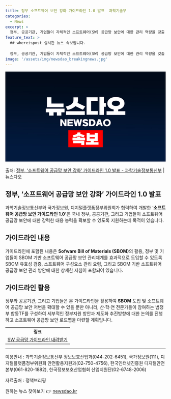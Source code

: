 ```yaml
---
title: 정부 소프트웨어 보안 강화 가이드라인 1.0 발표  과학기술부
categories:
  - News
excerpt: >
  정부, 공공기관, 기업들이 자체적인 소프트웨어(SW) 공급망 보안에 대한 관리 역량을 갖출 수 있도록 이를 …
feature_text: >
  ## whereispost 실시간 뉴스 속보입니다.

  정부, 공공기관, 기업들이 자체적인 소프트웨어(SW) 공급망 보안에 대한 관리 역량을 갖출 수 있도록 이를 …
image: '/assets/img/newsdao_breakingnews.jpg'
---
```


![뉴스다오 속보](/assets/img/newsdao_breakingnews.jpg)

<p>출처: <a href="https://newsdao.kr/3790" rel="dofollow">정부, ‘소프트웨어 공급망 보안 강화’ 가이드라인 1.0 발표 - 과학기술정보통신부</a> | 뉴스다오</p>

<h2 data-ke-size="size26">정부, ‘<b>소프트웨어 공급망 보안 강화</b>’ 가이드라인 1.0 발표</h2>
<p data-ke-size="size16">과학기술정보통신부와 국가정보원, 디지털플랫폼정부위원회가 협력하여 개발한 ‘<b>소프트웨어 공급망 보안 가이드라인 1.0’</b>은 국내 정부, 공공기관, 그리고 기업들이 소프트웨어 공급망 보안에 대한 강력한 대응 능력을 확보할 수 있도록 지원하는데 목적이 있습니다.</p>

<h2 data-ke-size="size24">가이드라인 내용</h2>
<p data-ke-size="size16">가이드라인에 포함된 내용은 <b>Sofware Bill of Materials (SBOM)</b>의 활용, 정부 및 기업들이 SBOM 기반 소프트웨어 공급망 보안 관리체계를 효과적으로 도입할 수 있도록 SBOM 유효성 검증, 소프트웨어 구성요소 관리 요령, 그리고 SBOM 기반 소프트웨어 공급망 보안 관리 방안에 대한 상세한 지침이 포함되어 있습니다.</p>

<h2 data-ke-size="size24">가이드라인 활용</h2>
<p data-ke-size="size16">정부와 공공기관, 그리고 기업들은 본 가이드라인을 활용하여 <b>SBOM</b> 도입 및 소프트웨어 공급망 보안 저변을 확대할 수 있을 뿐만 아니라, 산·학·연 전문가들이 참여하는 범정부 합동TF를 구성하여 세부적인 정부지원 방안과 제도화 추진방향에 대한 논의를 진행하고 소프트웨어 공급망 보안 로드맵을 마련할 계획입니다.</p>

<table>
  <tr>
    <td style="text-align: center; height: 17px;"><b>링크</b></td>
  </tr>
  <tr>
    <td style="text-align: center; height: 17px;"><a href="https://newsdao.kr/3790">SW 공급망 가이드라인 내려받기</a></td>
  </tr>
</table>

<hr>

<p data-ke-size="size16">이용안내 : 과학기술정보통신부 정보보호산업과(044-202-6451), 국가정보원(111), 디지털플랫폼정부위원회 안전활용지원과(02-750-4756), 한국인터넷진흥원 디지털안전본부(061-820-1882), 한국정보보호산업협회 산업지원단(02-6748-2006)</p>
<p data-ke-size="size16">자료출처 : 정책브리핑 </p> 

원하는 뉴스 찾아보기 👉 <a href="https://newsdao.kr" rel="dofollow">newsdao.kr</a>


